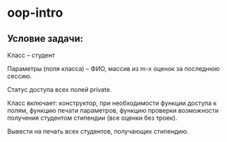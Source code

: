 # oop-intro

## Условие задачи: 
Класс – студент 

Параметры (поля класса) – ФИО, массив из m-х оценок за последнюю сессию. 

Статус доступа всех полей private. 

Класс включает: конструктор, при необходимости функции доступа к полям, функцию печати параметров, функцию проверки возможности получения студентом стипендии (все оценки без троек). 

Вывести на печать всех студентов, получающих стипендию.
